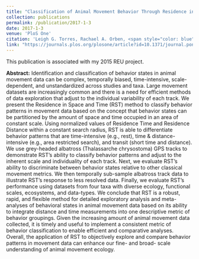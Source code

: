 ```yaml
---
title: "Classification of Animal Movement Behavior Through Residence in Space and Time"
collection: publications
permalink: /publication/2017-1-3
date: 2017-1-3
venue: 'PloS One'
citation: 'Leigh G. Torres, Rachael A. Orben, <span style="color: blue">Irina Tolkova</span>, and David R. Thompson. <br> Published in <i>PloS one 12</i>, #1 (2017)'
link: "https://journals.plos.org/plosone/article?id=10.1371/journal.pone.0168513"
---
```

This publication is associated with my 2015 REU project.

**Abstract:** Identification and classification of behavior states in animal movement data can be complex, temporally biased, time-intensive, scale-dependent, and unstandardized across studies and taxa. Large movement datasets are increasingly common and there is a need for efficient methods of data exploration that adjust to the individual variability of each track. We present the Residence in Space and Time (RST) method to classify behavior patterns in movement data based on the concept that behavior states can be partitioned by the amount of space and time occupied in an area of constant scale. Using normalized values of Residence Time and Residence Distance within a constant search radius, RST is able to differentiate behavior patterns that are time-intensive (e.g., rest), time & distance-intensive (e.g., area restricted search), and transit (short time and distance). We use grey-headed albatross (Thalassarche chrysostoma) GPS tracks to demonstrate RST’s ability to classify behavior patterns and adjust to the inherent scale and individuality of each track. Next, we evaluate RST’s ability to discriminate between behavior states relative to other classical movement metrics. We then temporally sub-sample albatross track data to illustrate RST’s response to less resolved data. Finally, we evaluate RST’s performance using datasets from four taxa with diverse ecology, functional scales, ecosystems, and data-types. We conclude that RST is a robust, rapid, and flexible method for detailed exploratory analysis and meta-analyses of behavioral states in animal movement data based on its ability to integrate distance and time measurements into one descriptive metric of behavior groupings. Given the increasing amount of animal movement data collected, it is timely and useful to implement a consistent metric of behavior classification to enable efficient and comparative analyses. Overall, the application of RST to objectively explore and compare behavior patterns in movement data can enhance our fine- and broad- scale understanding of animal movement ecology.
